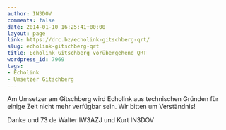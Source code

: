 ```yaml
---
author: IN3DOV
comments: false
date: 2014-01-10 16:25:41+00:00
layout: page
link: https://drc.bz/echolink-gitschberg-qrt/
slug: echolink-gitschberg-qrt
title: Echolink Gitschberg vorübergehend QRT
wordpress_id: 7969
tags:
- Echolink
- Umsetzer Gitschberg
---
```


Am Umsetzer am Gitschberg wird Echolink aus technischen Gründen für einige Zeit nicht mehr verfügbar sein. Wir bitten um Verständnis!

Danke und 73 de Walter IW3AZJ und Kurt IN3DOV
